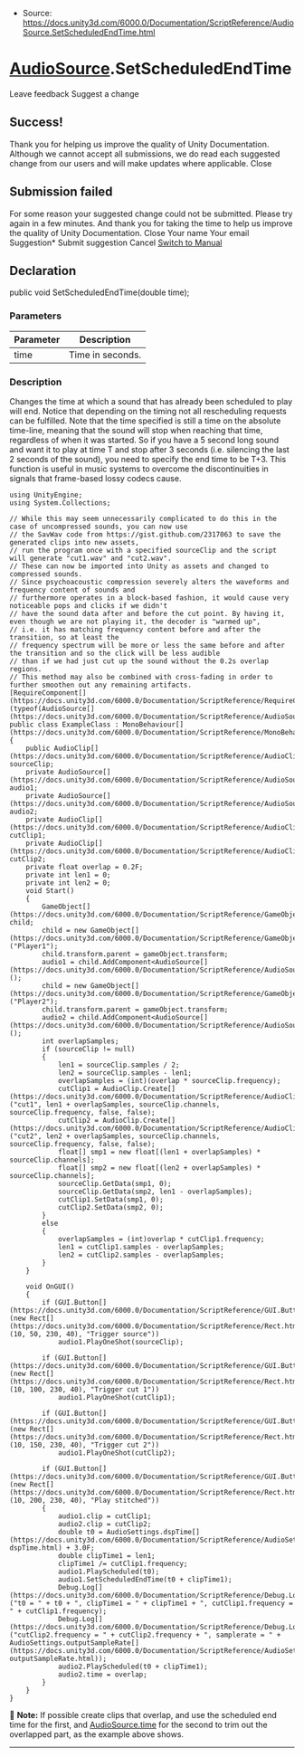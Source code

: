 * Source: https://docs.unity3d.com/6000.0/Documentation/ScriptReference/AudioSource.SetScheduledEndTime.html

#  [AudioSource](https://docs.unity3d.com/6000.0/Documentation/ScriptReference/AudioSource.html).SetScheduledEndTime
Leave feedback
Suggest a change
## Success!
Thank you for helping us improve the quality of Unity Documentation. Although we cannot accept all submissions, we do read each suggested change from our users and will make updates where applicable.
Close
## Submission failed
For some reason your suggested change could not be submitted. Please <a>try again</a> in a few minutes. And thank you for taking the time to help us improve the quality of Unity Documentation.
Close
Your name Your email Suggestion* Submit suggestion
Cancel
[Switch to Manual](https://docs.unity3d.com/6000.0/Documentation/Manual/class-AudioSource.html "Go to AudioSource Component in the Manual")
## Declaration
public void SetScheduledEndTime(double time); 
### Parameters
Parameter | Description  
---|---  
time | Time in seconds.  
### Description
Changes the time at which a sound that has already been scheduled to play will end. Notice that depending on the timing not all rescheduling requests can be fulfilled.
Note that the time specified is still a time on the absolute time-line, meaning that the sound will stop when reaching that time, regardless of when it was started. So if you have a 5 second long sound and want it to play at time T and stop after 3 seconds (i.e. silencing the last 2 seconds of the sound), you need to specify the end time to be T+3. This function is useful in music systems to overcome the discontinuities in signals that frame-based lossy codecs cause.
```
using UnityEngine;
using System.Collections;  
  
// While this may seem unnecessarily complicated to do this in the case of uncompressed sounds, you can now use
// the SavWav code from https://gist.github.com/2317063 to save the generated clips into new assets,
// run the program once with a specified sourceClip and the script will generate "cut1.wav" and "cut2.wav".
// These can now be imported into Unity as assets and changed to compressed sounds.
// Since psychoacoustic compression severely alters the waveforms and frequency content of sounds and
// furthermore operates in a block-based fashion, it would cause very noticeable pops and clicks if we didn't
// have the sound data after and before the cut point. By having it, even though we are not playing it, the decoder is "warmed up",
// i.e. it has matching frequency content before and after the transition, so at least the
// frequency spectrum will be more or less the same before and after the transition and so the click will be less audible
// than if we had just cut up the sound without the 0.2s overlap regions.
// This method may also be combined with cross-fading in order to further smoothen out any remaining artifacts.
[RequireComponent[](https://docs.unity3d.com/6000.0/Documentation/ScriptReference/RequireComponent.html)(typeof(AudioSource[](https://docs.unity3d.com/6000.0/Documentation/ScriptReference/AudioSource.html)))]
public class ExampleClass : MonoBehaviour[](https://docs.unity3d.com/6000.0/Documentation/ScriptReference/MonoBehaviour.html)
{
    public AudioClip[](https://docs.unity3d.com/6000.0/Documentation/ScriptReference/AudioClip.html) sourceClip;
    private AudioSource[](https://docs.unity3d.com/6000.0/Documentation/ScriptReference/AudioSource.html) audio1;
    private AudioSource[](https://docs.unity3d.com/6000.0/Documentation/ScriptReference/AudioSource.html) audio2;
    private AudioClip[](https://docs.unity3d.com/6000.0/Documentation/ScriptReference/AudioClip.html) cutClip1;
    private AudioClip[](https://docs.unity3d.com/6000.0/Documentation/ScriptReference/AudioClip.html) cutClip2;
    private float overlap = 0.2F;
    private int len1 = 0;
    private int len2 = 0;
    void Start()
    {
        GameObject[](https://docs.unity3d.com/6000.0/Documentation/ScriptReference/GameObject.html) child;
        child = new GameObject[](https://docs.unity3d.com/6000.0/Documentation/ScriptReference/GameObject.html)("Player1");
        child.transform.parent = gameObject.transform;
        audio1 = child.AddComponent<AudioSource[](https://docs.unity3d.com/6000.0/Documentation/ScriptReference/AudioSource.html)>();
        child = new GameObject[](https://docs.unity3d.com/6000.0/Documentation/ScriptReference/GameObject.html)("Player2");
        child.transform.parent = gameObject.transform;
        audio2 = child.AddComponent<AudioSource[](https://docs.unity3d.com/6000.0/Documentation/ScriptReference/AudioSource.html)>();
        int overlapSamples;
        if (sourceClip != null)
        {
            len1 = sourceClip.samples / 2;
            len2 = sourceClip.samples - len1;
            overlapSamples = (int)(overlap * sourceClip.frequency);
            cutClip1 = AudioClip.Create[](https://docs.unity3d.com/6000.0/Documentation/ScriptReference/AudioClip.Create.html)("cut1", len1 + overlapSamples, sourceClip.channels, sourceClip.frequency, false, false);
            cutClip2 = AudioClip.Create[](https://docs.unity3d.com/6000.0/Documentation/ScriptReference/AudioClip.Create.html)("cut2", len2 + overlapSamples, sourceClip.channels, sourceClip.frequency, false, false);
            float[] smp1 = new float[(len1 + overlapSamples) * sourceClip.channels];
            float[] smp2 = new float[(len2 + overlapSamples) * sourceClip.channels];
            sourceClip.GetData(smp1, 0);
            sourceClip.GetData(smp2, len1 - overlapSamples);
            cutClip1.SetData(smp1, 0);
            cutClip2.SetData(smp2, 0);
        }
        else
        {
            overlapSamples = (int)overlap * cutClip1.frequency;
            len1 = cutClip1.samples - overlapSamples;
            len2 = cutClip2.samples - overlapSamples;
        }
    }  
  
    void OnGUI()
    {
        if (GUI.Button[](https://docs.unity3d.com/6000.0/Documentation/ScriptReference/GUI.Button.html)(new Rect[](https://docs.unity3d.com/6000.0/Documentation/ScriptReference/Rect.html)(10, 50, 230, 40), "Trigger source"))
            audio1.PlayOneShot(sourceClip);  
  
        if (GUI.Button[](https://docs.unity3d.com/6000.0/Documentation/ScriptReference/GUI.Button.html)(new Rect[](https://docs.unity3d.com/6000.0/Documentation/ScriptReference/Rect.html)(10, 100, 230, 40), "Trigger cut 1"))
            audio1.PlayOneShot(cutClip1);  
  
        if (GUI.Button[](https://docs.unity3d.com/6000.0/Documentation/ScriptReference/GUI.Button.html)(new Rect[](https://docs.unity3d.com/6000.0/Documentation/ScriptReference/Rect.html)(10, 150, 230, 40), "Trigger cut 2"))
            audio1.PlayOneShot(cutClip2);  
  
        if (GUI.Button[](https://docs.unity3d.com/6000.0/Documentation/ScriptReference/GUI.Button.html)(new Rect[](https://docs.unity3d.com/6000.0/Documentation/ScriptReference/Rect.html)(10, 200, 230, 40), "Play stitched"))
        {
            audio1.clip = cutClip1;
            audio2.clip = cutClip2;
            double t0 = AudioSettings.dspTime[](https://docs.unity3d.com/6000.0/Documentation/ScriptReference/AudioSettings-dspTime.html) + 3.0F;
            double clipTime1 = len1;
            clipTime1 /= cutClip1.frequency;
            audio1.PlayScheduled(t0);
            audio1.SetScheduledEndTime(t0 + clipTime1);
            Debug.Log[](https://docs.unity3d.com/6000.0/Documentation/ScriptReference/Debug.Log.html)("t0 = " + t0 + ", clipTime1 = " + clipTime1 + ", cutClip1.frequency = " + cutClip1.frequency);
            Debug.Log[](https://docs.unity3d.com/6000.0/Documentation/ScriptReference/Debug.Log.html)("cutClip2.frequency = " + cutClip2.frequency + ", samplerate = " + AudioSettings.outputSampleRate[](https://docs.unity3d.com/6000.0/Documentation/ScriptReference/AudioSettings-outputSampleRate.html));
            audio2.PlayScheduled(t0 + clipTime1);
            audio2.time = overlap;
        }
    }
}

```

**Note:** If possible create clips that overlap, and use the scheduled end time for the first, and [AudioSource.time](https://docs.unity3d.com/6000.0/Documentation/ScriptReference/AudioSource-time.html) for the second to trim out the overlapped part, as the example above shows.
* * *
